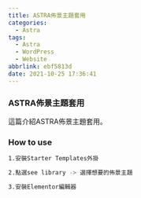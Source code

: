 ```yaml
---
title: ASTRA佈景主題套用
categories:
  - Astra
tags:
  - Astra
  - WordPress
  - Website
abbrlink: ebf5813d
date: 2021-10-25 17:36:41
---
```

### ASTRA佈景主題套用
<!--more-->
這篇介紹ASTRA佈景主題套用。

### How to use
```sh
1.安裝Starter Templates外掛

2.點選see library -> 選擇想要的佈景主題

3.安裝Elementor編輯器
```